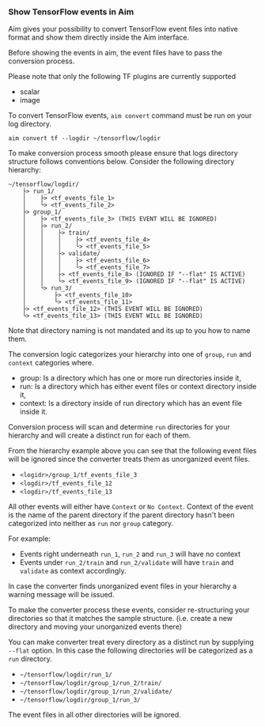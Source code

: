### Show TensorFlow events in Aim 

Aim gives your possibility to convert TensorFlow event files into native format 
and show them directly inside the Aim interface.

Before showing the events in aim, the event files have to pass 
the conversion process.

Please note that only the following TF plugins are currently supported 
- scalar
- image

To convert TensorFlow events, `aim convert` command must be run on your log directory.

```commandline
aim convert tf --logdir ~/tensorflow/logdir
```

To make conversion process smooth please ensure that logs directory structure follows conventions below.
Consider the following directory hierarchy:

```
~/tensorflow/logdir/
    ├> run_1/
    │    ├> <tf_events_file_1>
    │    └> <tf_events_file_2>
    ├> group_1/
    │    ├> <tf_events_file_3> (THIS EVENT WILL BE IGNORED)
    │    ├> run_2/
    │    │    ├> train/
    │    │    │    ├> <tf_events_file_4>
    │    │    │    └> <tf_events_file_5>
    │    │    ├> validate/
    │    │    │    ├> <tf_events_file_6>
    │    │    │    └> <tf_events_file_7>
    │    │    ├> <tf_events_file_8> (IGNORED IF "--flat" IS ACTIVE)
    │    │    └> <tf_events_file_9> (IGNORED IF "--flat" IS ACTIVE)
    │    └> run_3/
    │        ├> <tf_events_file_10>
    │        └> <tf_events_file_11>
    ├> <tf_events_file_12> (THIS EVENT WILL BE IGNORED)
    └> <tf_events_file_13> (THIS EVENT WILL BE IGNORED)
```

Note that directory naming is not mandated and its up to you how to name them.

The conversion logic categorizes your hierarchy into one of `group`, `run` and `context`
categories where.
- group: Is a directory which has one or more run directories inside it,
- run: Is a directory which has either event files or context directory inside it,
- context: Is a directory inside of run directory which has an event file inside it.

Conversion process will scan and determine `run` directories for your hierarchy
and will create a distinct run for each of them.

From the hierarchy example above you can see that the following event files
will be ignored since the converter treats them as unorganized event files.
- `<logidr>/group_1/tf_events_file_3`
- `<logdir>/tf_events_file_12`
- `<logdir>/tf_events_file_13`

All other events will either have `Context` or `No Context`.
Context of the event is the name of the parent directory if
the parent directory hasn't been categorized into neither as `run` nor `group` category.

For example:
- Events right underneath `run_1`, `run_2` and `run_3` will have no context
- Events under `run_2/train` and `run_2/validate` will have `train` and `validate` as context accordingly.

In case the converter finds unorganized event files in your hierarchy a warning message will be issued.

To make the converter process these events, consider re-structuring your directories so that it matches
the sample structure. (i.e. create a new directory and moving your unorganized events there)

You can make converter treat every directory as a distinct run by supplying `--flat` option.
In this case the following directories will be categorized as a `run` directory.

- `~/tensorflow/logdir/run_1/`
- `~/tensorflow/logdir/group_1/run_2/train/`
- `~/tensorflow/logdir/group_1/run_2/validate/`
- `~/tensorflow/logdir/group_1/run_3/`

The event files in all other directories will be ignored.